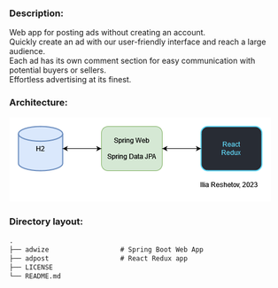 ### Description:
Web app for posting ads without creating an account.  
Quickly create an ad with our user-friendly interface and reach a large audience.  
Each ad has its own comment section for easy communication with potential buyers or sellers.  
Effortless advertising at its finest. 

### Architecture:

![ads-publisher-architecture](https://github.com/iliareshetov/ads-publisher-spring-react/blob/main/ads-publisher-architecture.drawio.png?raw=true)

### Directory layout:
    .
    ├── adwize                  # Spring Boot Web App
    ├── adpost                  # React Redux app
    ├── LICENSE
    └── README.md
